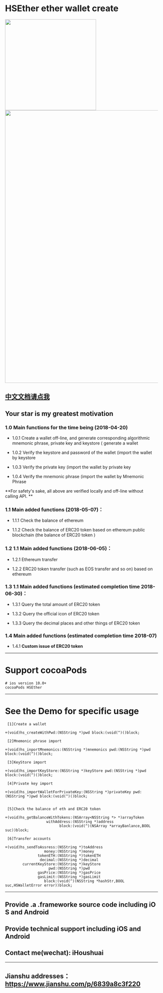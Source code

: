# HSEther ether wallet create 



<img src="https://github.com/wolfhous/HSEther/blob/master/seedemo.gif" width="300" hegiht="420" align=center />

<img src="https://upload-images.jianshu.io/upload_images/2923333-3d96e2eb2a0d2df6.png" width="900" hegiht="420" align=center />



## [中文文档请点我](https://github.com/wolfhous/HSEther/blob/master/README_cn.md)

## Your star is my greatest motivation

### 1.0 Main functions for the time being (2018-04-20)

* 1.0.1 Create a wallet off-line, and generate corresponding algorithmic
mnemonic phrase, private key and keystore ( generate a wallet

* 1.0.2 Verify the keystore and password of the wallet (import the wallet by keystore

* 1.0.3 Verify the private key (import the wallet by private key 

* 1.0.4 Verify the mnemonic phrase (import the wallet by Mnemonic Phrase


**For safety's sake, all above are verified locally and off-line without calling API.
**


### 1.1	Main added functions (2018-05-07)：

* 1.1.1 Check the balance of ethereum

* 1.1.2 Check the balance of ERC20 token based on ethereum public blockchain (the balance of ERC20 token ) 

### 1.2 1.1	Main added functions (2018-06-05)：

* 1.2.1 Ethereum transfer

* 1.2.2 ERC20 token transfer (such as EOS transfer and so on) based on ethereum

### 1.3 1.1	Main added functions (estimated completion time 2018-06-30)：

* 1.3.1 Query the total amount of ERC20 token

* 1.3.2 Query the official icon of ERC20 token

* 1.3.3 Query the decimal places and other things of ERC20 token

### 1.4 Main added functions (estimated completion time 2018-07)

* 1.4.1 **Custom issue of ERC20 token**



------------------------------------------------
# Support cocoaPods
```
# ios version 10.0+
cocoaPods HSEther
```

------------------------------------------------
# See the Demo for specific usage
```
 [1]Create a wallet

+(void)hs_createWithPwd:(NSString *)pwd block:(void(^)()block;
                  
 [2]Mnemonic phrase import
 
+(void)hs_inportMnemonics:(NSString *)mnemonics pwd:(NSString *)pwd block:(void(^)()block;

 [3]KeyStore import
 
+(void)hs_importKeyStore:(NSString *)keyStore pwd:(NSString *)pwd block:(void(^)()block;

 [4]Private key import

+(void)hs_importWalletForPrivateKey:(NSString *)privateKey pwd:(NSString *)pwd block:(void(^)()block;


 [5]Check the balance of eth and ERC20 token

+(void)hs_getBalanceWithTokens:(NSArray<NSString *> *)arrayToken
                   withAddress:(NSString *)address
                         block:(void(^)(NSArray *arrayBanlance,BOOL suc))block;
                         
 [6]Transfer accounts
 
+(void)hs_sendToAssress:(NSString *)toAddress 
                  money:(NSString *)money 
               tokenETH:(NSString *)tokenETH 
                decimal:(NSString *)decimal 
        currentKeyStore:(NSString *)keyStore 
                    pwd:(NSString *)pwd 
               gasPrice:(NSString *)gasPrice 
               gasLimit:(NSString *)gasLimit 
                  block:(void(^)(NSString *hashStr,BOOL suc,HSWalletError error))block;
  ```                            
                              

------------------------------------------------
## Provide .a .frameworke source code including iOS and Android
## Provide technical support including iOS and Android
## Contact me(wechat): iHoushuai
------------------------------------------------
Jianshu addresses：https://www.jianshu.com/p/6839a8c3f220
------------------------------------------------
